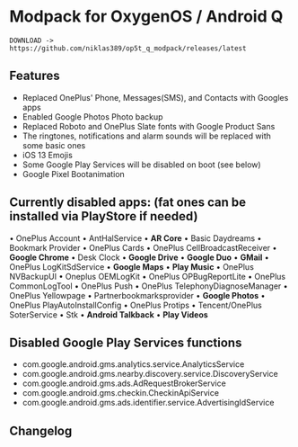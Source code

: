# Modpack for OxygenOS / Android Q

    DOWNLOAD -> https://github.com/niklas389/op5t_q_modpack/releases/latest

## Features
- Replaced OnePlus' Phone, Messages(SMS), and Contacts with Googles apps
- Enabled Google Photos Photo backup
- Replaced Roboto and OnePlus Slate fonts with Google Product Sans
- The ringtones, notifications and alarm sounds will be replaced with some basic ones
- iOS 13 Emojis
- Some Google Play Services will be disabled on boot (see below)
- Google Pixel Bootanimation

## Currently disabled apps: (fat ones can be installed via PlayStore if needed)

• OnePlus Account
• AntHalService
• **AR Core**
• Basic Daydreams
• Bookmark Provider
• OnePlus Cards
• OnePlus CellBroadcastReceiver
• **Google Chrome**
• Desk Clock
• **Google Drive**
• **Google Duo**
• **GMail**
• OnePlus LogKitSdService
• **Google Maps**
• **Play Music**
• OnePlus NVBackupUI
• Oneplus OEMLogKit
• OnePlus OPBugReportLite
• OnePlus CommonLogTool
• OnePlus Push
• OnePlus TelephonyDiagnoseManager
• OnePlus Yellowpage
• Partnerbookmarksprovider
• **Google Photos**
• OnePlus PlayAutoInstallConfig
• OnePlus Protips
• Tencent/OnePlus SoterService
• Stk
• **Android Talkback**
• **Play Videos**

## Disabled Google Play Services functions

- com.google.android.gms.analytics.service.AnalyticsService
- com.google.android.gms.nearby.discovery.service.DiscoveryService
- com.google.android.gms.ads.AdRequestBrokerService
- com.google.android.gms.checkin.CheckinApiService
- com.google.android.gms.ads.identifier.service.AdvertisingIdService

## Changelog

